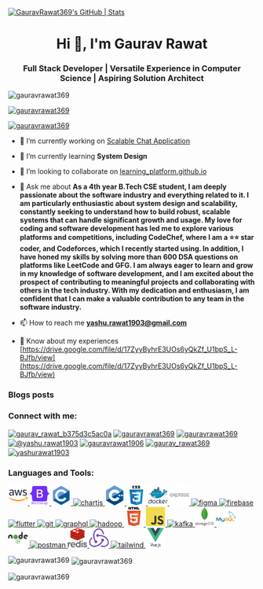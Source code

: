 
[![GauravRawat369's GitHub | Stats](https://stats.quira.sh/GauravRawat369/github?theme=dark)](https://quira.sh?utm_source=widgets&utm_campaign=GauravRawat369)
<h1 align="center">Hi 👋, I'm Gaurav Rawat</h1>
<h3 align="center">Full Stack Developer | Versatile Experience in Computer Science | Aspiring Solution Architect</h3>


<p align="left"> <img src="https://komarev.com/ghpvc/?username=gauravrawat369&label=Profile%20views&color=0e75b6&style=flat" alt="gauravrawat369" /> </p>

<p align="left"> <a href="https://github.com/ryo-ma/github-profile-trophy"><img src="https://github-profile-trophy.vercel.app/?username=gauravrawat369" alt="gauravrawat369" /></a> </p>

<p align="left"> <a href="https://twitter.com/gauravrawat369" target="blank"><img src="https://img.shields.io/twitter/follow/gauravrawat369?logo=twitter&style=for-the-badge" alt="gauravrawat369" /></a> </p>

- 🔭 I’m currently working on [Scalable Chat Application](https://github.com/GauravRawat369/Scalable-chat-application)

- 🌱 I’m currently learning **System Design**

- 👯 I’m looking to collaborate on [learning_platform.github.io](https://github.com/GauravRawat369/learning_platform.github.io)

- 💬 Ask me about **As a 4th year B.Tech CSE student, I am deeply passionate about the software industry and everything related to it. I am particularly enthusiastic about system design and scalability, constantly seeking to understand how to build robust, scalable systems that can handle significant growth and usage. My love for coding and software development has led me to explore various platforms and competitions, including CodeChef, where I am a ⭐⭐ star coder, and Codeforces, which I recently started using. In addition, I have honed my skills by solving more than 600 DSA questions on platforms like LeetCode and GFG. I am always eager to learn and grow in my knowledge of software development, and I am excited about the prospect of contributing to meaningful projects and collaborating with others in the tech industry. With my dedication and enthusiasm, I am confident that I can make a valuable contribution to any team in the software industry.**

- 📫 How to reach me **yashu.rawat1903@gmail.com**

- 📄 Know about my experiences [https://drive.google.com/file/d/17ZyyByhrE3UOs6yQkZf_U1bpS_L-BJfb/view](https://drive.google.com/file/d/17ZyyByhrE3UOs6yQkZf_U1bpS_L-BJfb/view)

### Blogs posts
<!-- BLOG-POST-LIST:START -->
<!-- BLOG-POST-LIST:END -->

<h3 align="left">Connect with me:</h3>
<p align="left">
<a href="https://dev.to/gaurav_rawat_b375d3c5ac0a" target="blank"><img align="center" src="https://raw.githubusercontent.com/rahuldkjain/github-profile-readme-generator/master/src/images/icons/Social/devto.svg" alt="gaurav_rawat_b375d3c5ac0a" height="30" width="40" /></a>
<a href="https://twitter.com/gauravrawat369" target="blank"><img align="center" src="https://raw.githubusercontent.com/rahuldkjain/github-profile-readme-generator/master/src/images/icons/Social/twitter.svg" alt="gauravrawat369" height="30" width="40" /></a>
<a href="https://linkedin.com/in/gauravrawat369" target="blank"><img align="center" src="https://raw.githubusercontent.com/rahuldkjain/github-profile-readme-generator/master/src/images/icons/Social/linked-in-alt.svg" alt="gauravrawat369" height="30" width="40" /></a>
<a href="https://medium.com/@yashu.rawat1903" target="blank"><img align="center" src="https://raw.githubusercontent.com/rahuldkjain/github-profile-readme-generator/master/src/images/icons/Social/medium.svg" alt="@yashu.rawat1903" height="30" width="40" /></a>
<a href="https://www.hackerrank.com/gauravrawat1906" target="blank"><img align="center" src="https://raw.githubusercontent.com/rahuldkjain/github-profile-readme-generator/master/src/images/icons/Social/hackerrank.svg" alt="gauravrawat1906" height="30" width="40" /></a>
<a href="https://www.leetcode.com/gaurav_rawat369" target="blank"><img align="center" src="https://raw.githubusercontent.com/rahuldkjain/github-profile-readme-generator/master/src/images/icons/Social/leet-code.svg" alt="gaurav_rawat369" height="30" width="40" /></a>
<a href="https://auth.geeksforgeeks.org/user/yashurawat1903" target="blank"><img align="center" src="https://raw.githubusercontent.com/rahuldkjain/github-profile-readme-generator/master/src/images/icons/Social/geeks-for-geeks.svg" alt="yashurawat1903" height="30" width="40" /></a>
</p>

<h3 align="left">Languages and Tools:</h3>
<p align="left"> <a href="https://aws.amazon.com" target="_blank" rel="noreferrer"> <img src="https://raw.githubusercontent.com/devicons/devicon/master/icons/amazonwebservices/amazonwebservices-original-wordmark.svg" alt="aws" width="40" height="40"/> </a> <a href="https://getbootstrap.com" target="_blank" rel="noreferrer"> <img src="https://raw.githubusercontent.com/devicons/devicon/master/icons/bootstrap/bootstrap-plain-wordmark.svg" alt="bootstrap" width="40" height="40"/> </a> <a href="https://www.cprogramming.com/" target="_blank" rel="noreferrer"> <img src="https://raw.githubusercontent.com/devicons/devicon/master/icons/c/c-original.svg" alt="c" width="40" height="40"/> </a> <a href="https://www.chartjs.org" target="_blank" rel="noreferrer"> <img src="https://www.chartjs.org/media/logo-title.svg" alt="chartjs" width="40" height="40"/> </a> <a href="https://www.w3schools.com/cpp/" target="_blank" rel="noreferrer"> <img src="https://raw.githubusercontent.com/devicons/devicon/master/icons/cplusplus/cplusplus-original.svg" alt="cplusplus" width="40" height="40"/> </a> <a href="https://www.w3schools.com/css/" target="_blank" rel="noreferrer"> <img src="https://raw.githubusercontent.com/devicons/devicon/master/icons/css3/css3-original-wordmark.svg" alt="css3" width="40" height="40"/> </a> <a href="https://www.docker.com/" target="_blank" rel="noreferrer"> <img src="https://raw.githubusercontent.com/devicons/devicon/master/icons/docker/docker-original-wordmark.svg" alt="docker" width="40" height="40"/> </a> <a href="https://expressjs.com" target="_blank" rel="noreferrer"> <img src="https://raw.githubusercontent.com/devicons/devicon/master/icons/express/express-original-wordmark.svg" alt="express" width="40" height="40"/> </a> <a href="https://www.figma.com/" target="_blank" rel="noreferrer"> <img src="https://www.vectorlogo.zone/logos/figma/figma-icon.svg" alt="figma" width="40" height="40"/> </a> <a href="https://firebase.google.com/" target="_blank" rel="noreferrer"> <img src="https://www.vectorlogo.zone/logos/firebase/firebase-icon.svg" alt="firebase" width="40" height="40"/> </a> <a href="https://flutter.dev" target="_blank" rel="noreferrer"> <img src="https://www.vectorlogo.zone/logos/flutterio/flutterio-icon.svg" alt="flutter" width="40" height="40"/> </a> <a href="https://git-scm.com/" target="_blank" rel="noreferrer"> <img src="https://www.vectorlogo.zone/logos/git-scm/git-scm-icon.svg" alt="git" width="40" height="40"/> </a> <a href="https://graphql.org" target="_blank" rel="noreferrer"> <img src="https://www.vectorlogo.zone/logos/graphql/graphql-icon.svg" alt="graphql" width="40" height="40"/> </a> <a href="https://hadoop.apache.org/" target="_blank" rel="noreferrer"> <img src="https://www.vectorlogo.zone/logos/apache_hadoop/apache_hadoop-icon.svg" alt="hadoop" width="40" height="40"/> </a> <a href="https://www.w3.org/html/" target="_blank" rel="noreferrer"> <img src="https://raw.githubusercontent.com/devicons/devicon/master/icons/html5/html5-original-wordmark.svg" alt="html5" width="40" height="40"/> </a> <a href="https://developer.mozilla.org/en-US/docs/Web/JavaScript" target="_blank" rel="noreferrer"> <img src="https://raw.githubusercontent.com/devicons/devicon/master/icons/javascript/javascript-original.svg" alt="javascript" width="40" height="40"/> </a> <a href="https://kafka.apache.org/" target="_blank" rel="noreferrer"> <img src="https://www.vectorlogo.zone/logos/apache_kafka/apache_kafka-icon.svg" alt="kafka" width="40" height="40"/> </a> <a href="https://www.mongodb.com/" target="_blank" rel="noreferrer"> <img src="https://raw.githubusercontent.com/devicons/devicon/master/icons/mongodb/mongodb-original-wordmark.svg" alt="mongodb" width="40" height="40"/> </a> <a href="https://www.mysql.com/" target="_blank" rel="noreferrer"> <img src="https://raw.githubusercontent.com/devicons/devicon/master/icons/mysql/mysql-original-wordmark.svg" alt="mysql" width="40" height="40"/> </a> <a href="https://nodejs.org" target="_blank" rel="noreferrer"> <img src="https://raw.githubusercontent.com/devicons/devicon/master/icons/nodejs/nodejs-original-wordmark.svg" alt="nodejs" width="40" height="40"/> </a> <a href="https://postman.com" target="_blank" rel="noreferrer"> <img src="https://www.vectorlogo.zone/logos/getpostman/getpostman-icon.svg" alt="postman" width="40" height="40"/> </a> <a href="https://redis.io" target="_blank" rel="noreferrer"> <img src="https://raw.githubusercontent.com/devicons/devicon/master/icons/redis/redis-original-wordmark.svg" alt="redis" width="40" height="40"/> </a> <a href="https://redux.js.org" target="_blank" rel="noreferrer"> <img src="https://raw.githubusercontent.com/devicons/devicon/master/icons/redux/redux-original.svg" alt="redux" width="40" height="40"/> </a> <a href="https://tailwindcss.com/" target="_blank" rel="noreferrer"> <img src="https://www.vectorlogo.zone/logos/tailwindcss/tailwindcss-icon.svg" alt="tailwind" width="40" height="40"/> </a> <a href="https://vuejs.org/" target="_blank" rel="noreferrer"> <img src="https://raw.githubusercontent.com/devicons/devicon/master/icons/vuejs/vuejs-original-wordmark.svg" alt="vuejs" width="40" height="40"/> </a> </p>

<p><img align="left" src="https://github-readme-stats.vercel.app/api/top-langs?username=gauravrawat369&show_icons=true&locale=en&layout=compact" alt="gauravrawat369" /></p>

<p>&nbsp;<img align="center" src="https://github-readme-stats.vercel.app/api?username=gauravrawat369&show_icons=true&locale=en" alt="gauravrawat369" /></p>

<p><img align="center" src="https://github-readme-streak-stats.herokuapp.com/?user=gauravrawat369&" alt="gauravrawat369" /></p>
